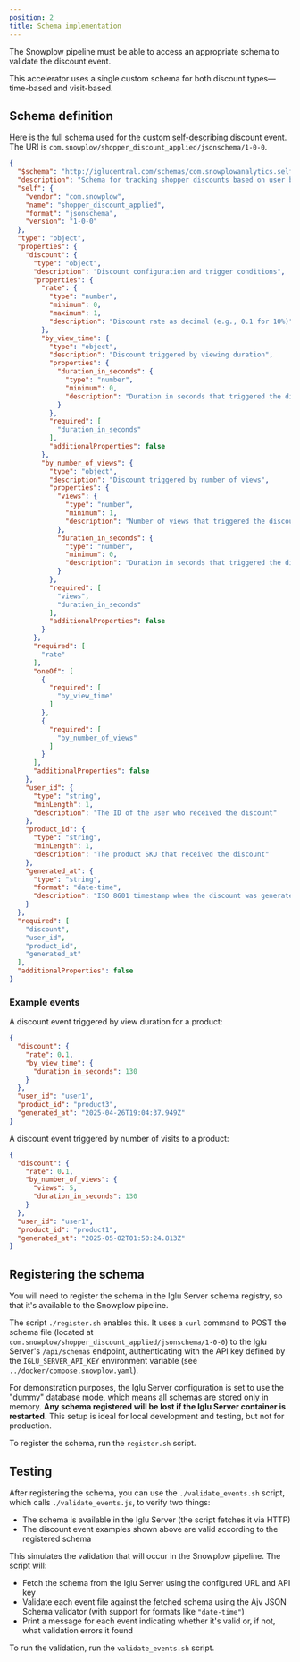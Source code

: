 ```yaml
---
position: 2
title: Schema implementation
---
```


The Snowplow pipeline must be able to access an appropriate schema to validate the discount event.

This accelerator uses a single custom schema for both discount types—time-based and visit-based.

## Schema definition

Here is the full schema used for the custom [self-describing](/docs/fundamentals/events/#self-describing-events) discount event. The URI is `com.snowplow/shopper_discount_applied/jsonschema/1-0-0`.

```json
{
  "$schema": "http://iglucentral.com/schemas/com.snowplowanalytics.self-desc/schema/jsonschema/1-0-0#",
  "description": "Schema for tracking shopper discounts based on user behavior",
  "self": {
    "vendor": "com.snowplow",
    "name": "shopper_discount_applied",
    "format": "jsonschema",
    "version": "1-0-0"
  },
  "type": "object",
  "properties": {
    "discount": {
      "type": "object",
      "description": "Discount configuration and trigger conditions",
      "properties": {
        "rate": {
          "type": "number",
          "minimum": 0,
          "maximum": 1,
          "description": "Discount rate as decimal (e.g., 0.1 for 10%)"
        },
        "by_view_time": {
          "type": "object",
          "description": "Discount triggered by viewing duration",
          "properties": {
            "duration_in_seconds": {
              "type": "number",
              "minimum": 0,
              "description": "Duration in seconds that triggered the discount"
            }
          },
          "required": [
            "duration_in_seconds"
          ],
          "additionalProperties": false
        },
        "by_number_of_views": {
          "type": "object",
          "description": "Discount triggered by number of views",
          "properties": {
            "views": {
              "type": "number",
              "minimum": 1,
              "description": "Number of views that triggered the discount"
            },
            "duration_in_seconds": {
              "type": "number",
              "minimum": 0,
              "description": "Duration in seconds that triggered the discount"
            }
          },
          "required": [
            "views",
            "duration_in_seconds"
          ],
          "additionalProperties": false
        }
      },
      "required": [
        "rate"
      ],
      "oneOf": [
        {
          "required": [
            "by_view_time"
          ]
        },
        {
          "required": [
            "by_number_of_views"
          ]
        }
      ],
      "additionalProperties": false
    },
    "user_id": {
      "type": "string",
      "minLength": 1,
      "description": "The ID of the user who received the discount"
    },
    "product_id": {
      "type": "string",
      "minLength": 1,
      "description": "The product SKU that received the discount"
    },
    "generated_at": {
      "type": "string",
      "format": "date-time",
      "description": "ISO 8601 timestamp when the discount was generated"
    }
  },
  "required": [
    "discount",
    "user_id",
    "product_id",
    "generated_at"
  ],
  "additionalProperties": false
}
```

### Example events

A discount event triggered by view duration for a product:

```json
{
  "discount": {
    "rate": 0.1,
    "by_view_time": {
      "duration_in_seconds": 130
    }
  },
  "user_id": "user1",
  "product_id": "product3",
  "generated_at": "2025-04-26T19:04:37.949Z"
}
```

A discount event triggered by number of visits to a product:

```json
{
  "discount": {
    "rate": 0.1,
    "by_number_of_views": {
      "views": 5,
      "duration_in_seconds": 130
    }
  },
  "user_id": "user1",
  "product_id": "product1",
  "generated_at": "2025-05-02T01:50:24.813Z"
}
```

## Registering the schema

You will need to register the schema in the Iglu Server schema registry, so that it's available to the Snowplow pipeline.

The script `./register.sh` enables this. It uses a `curl` command to POST the schema file (located at `com.snowplow/shopper_discount_applied/jsonschema/1-0-0`) to the Iglu Server's `/api/schemas` endpoint, authenticating with the API key defined by the `IGLU_SERVER_API_KEY` environment variable (see `../docker/compose.snowplow.yaml`).

For demonstration purposes, the Iglu Server configuration is set to use the "dummy" database mode, which means all schemas are stored only in memory. **Any schema registered will be lost if the Iglu Server container is restarted.** This setup is ideal for local development and testing, but not for production.

To register the schema, run the `register.sh` script.

## Testing

After registering the schema, you can use the `./validate_events.sh` script, which calls `./validate_events.js`, to verify two things:

* The schema is available in the Iglu Server (the script fetches it via HTTP)
* The discount event examples shown above are valid according to the registered schema

This simulates the validation that will occur in the Snowplow pipeline. The script will:

* Fetch the schema from the Iglu Server using the configured URL and API key
* Validate each event file against the fetched schema using the Ajv JSON Schema validator (with support for formats like `"date-time"`)
* Print a message for each event indicating whether it's valid or, if not, what validation errors it found

To run the validation, run the `validate_events.sh` script.
